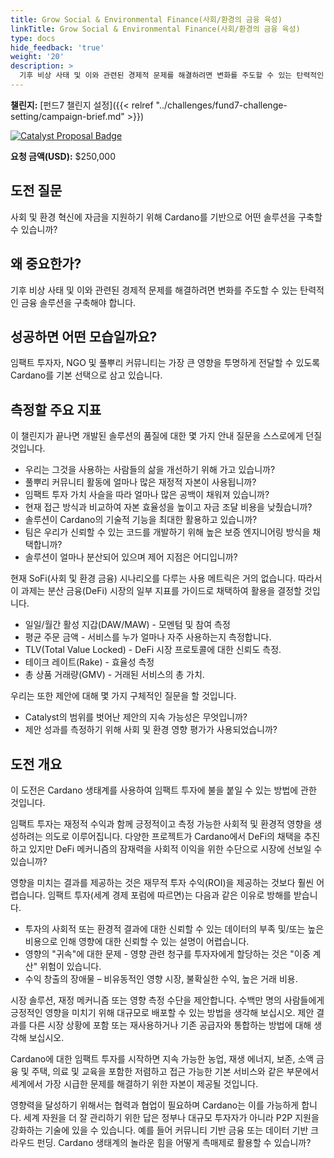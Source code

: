```yaml
---
title: Grow Social & Environmental Finance(사회/환경의 금융 육성)
linkTitle: Grow Social & Environmental Finance(사회/환경의 금융 육성)
type: docs
hide_feedback: 'true'
weight: '20'
description: >
  기후 비상 사태 및 이와 관련된 경제적 문제를 해결하려면 변화를 주도할 수 있는 탄력적인 금융 솔루션을 구축해야 합니다. 사회 및 환경 혁신에 자금을 지원하기 위해 Cardano를 기반으로 어떤 솔루션을 구축할 수 있습니까?
---
```


**챌린지:** [펀드7 챌린지 설정]({{< relref "../challenges/fund7-challenge-setting/campaign-brief.md" >}})

[![Catalyst Proposal Badge](https://img.shields.io/badge/Proposal-Catalyst-blue)](https://cardano.ideascale.com/a/dtd/SoFi-Social-Finance/368902-48088)

**요청 금액(USD):** $250,000

## 도전 질문

사회 및 환경 혁신에 자금을 지원하기 위해 Cardano를 기반으로 어떤 솔루션을 구축할 수 있습니까?

## 왜 중요한가?

기후 비상 사태 및 이와 관련된 경제적 문제를 해결하려면 변화를 주도할 수 있는 탄력적인 금융 솔루션을 구축해야 합니다.

## 성공하면 어떤 모습일까요?

임팩트 투자자, NGO 및 풀뿌리 커뮤니티는 가장 큰 영향을 투명하게 전달할 수 있도록 Cardano를 기본 선택으로 삼고 있습니다.

## 측정할 주요 지표

이 챌린지가 끝나면 개발된 솔루션의 품질에 대한 몇 가지 안내 질문을 스스로에게 던질 것입니다.

- 우리는 그것을 사용하는 사람들의 삶을 개선하기 위해 가고 있습니까?
- 풀뿌리 커뮤니티 활동에 얼마나 많은 재정적 자본이 사용됩니까?
- 임팩트 투자 가치 사슬을 따라 얼마나 많은 공백이 채워져 있습니까?
- 현재 접근 방식과 비교하여 자본 효율성을 높이고 자금 조달 비용을 낮췄습니까?
- 솔루션이 Cardano의 기술적 기능을 최대한 활용하고 있습니까?
- 팀은 우리가 신뢰할 수 있는 코드를 개발하기 위해 높은 보증 엔지니어링 방식을 채택합니까?
- 솔루션이 얼마나 분산되어 있으며 제어 지점은 어디입니까?

현재 SoFi(사회 및 환경 금융) 시나리오를 다루는 사용 메트릭은 거의 없습니다. 따라서 이 과제는 분산 금융(DeFi) 시장의 일부 지표를 가이드로 채택하여 활용을 결정할 것입니다.

- 일일/월간 활성 지갑(DAW/MAW) - 모멘텀 및 참여 측정
- 평균 주문 금액 - 서비스를 누가 얼마나 자주 사용하는지 측정합니다.
- TLV(Total Value Locked) - DeFi 시장 프로토콜에 대한 신뢰도 측정.
- 테이크 레이트(Rake) - 효율성 측정
- 총 상품 거래량(GMV) - 거래된 서비스의 총 가치.

우리는 또한 제안에 대해 몇 가지 구체적인 질문을 할 것입니다.

- Catalyst의 범위를 벗어난 제안의 지속 가능성은 무엇입니까?
- 제안 성과를 측정하기 위해 사회 및 환경 영향 평가가 사용되었습니까?

## 도전 개요

이 도전은 Cardano 생태계를 사용하여 임팩트 투자에 불을 붙일 수 있는 방법에 관한 것입니다.

임팩트 투자는 재정적 수익과 함께 긍정적이고 측정 가능한 사회적 및 환경적 영향을 생성하려는 의도로 이루어집니다. 다양한 프로젝트가 Cardano에서 DeFi의 채택을 추진하고 있지만 DeFi 메커니즘의 잠재력을 사회적 이익을 위한 수단으로 시장에 선보일 수 있습니까?

영향을 미치는 결과를 제공하는 것은 재무적 투자 수익(ROI)을 제공하는 것보다 훨씬 어렵습니다. 임팩트 투자(세계 경제 포럼에 따르면)는 다음과 같은 이유로 방해를 받습니다.

- 투자의 사회적 또는 환경적 결과에 대한 신뢰할 수 있는 데이터의 부족 및/또는 높은 비용으로 인해 영향에 대한 신뢰할 수 있는 설명이 어렵습니다.
- 영향의 "귀속"에 대한 문제 - 영향 관련 청구를 투자자에게 할당하는 것은 "이중 계산" 위험이 있습니다.
- 수익 창출의 장애물 – 비유동적인 영향 시장, 불확실한 수익, 높은 거래 비용.

시장 솔루션, 재정 메커니즘 또는 영향 측정 수단을 제안합니다. 수백만 명의 사람들에게 긍정적인 영향을 미치기 위해 대규모로 배포할 수 있는 방법을 생각해 보십시오. 제안 결과를 다른 시장 상황에 포함 또는 재사용하거나 기존 공급자와 통합하는 방법에 대해 생각해 보십시오.

Cardano에 대한 임팩트 투자를 시작하면 지속 가능한 농업, 재생 에너지, 보존, 소액 금융 및 주택, 의료 및 교육을 포함한 저렴하고 접근 가능한 기본 서비스와 같은 부문에서 세계에서 가장 시급한 문제를 해결하기 위한 자본이 제공될 것입니다.

영향력을 달성하기 위해서는 협력과 협업이 필요하며 Cardano는 이를 가능하게 합니다. 세계 자원을 더 잘 관리하기 위한 답은 정부나 대규모 투자자가 아니라 P2P 지원을 강화하는 기술에 있을 수 있습니다. 예를 들어 커뮤니티 기반 금융 또는 데이터 기반 크라우드 펀딩. Cardano 생태계의 놀라운 힘을 어떻게 촉매제로 활용할 수 있습니까?
